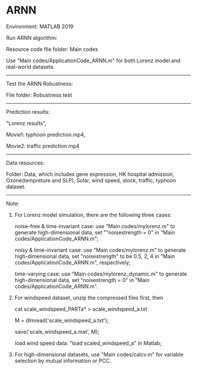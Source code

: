 # ARNN
Environment: MATLAB 2019

Run ARNN algorithm:

Resource code file folder: Main codes

Use "Main codes/ApplicationCode_ARNN.m" for both Lorenz model and real-world datasets.

***********************************************************************************************************
Test the ARNN Robustness:

File folder: Robustness test

***********************************************************************************************************
Prediction results:

"Lorenz results",

Movie1: typhoon prediction.mp4, 

Movie2: traffic prediction.mp4

***********************************************************************************************************
Data resources:

Folder: Data, which includes gene expression, HK hospital admission, Ozone(tempreture and SLP), Solar, wind speed, stock, traffic, typhoon dataset.

***********************************************************************************************************
Note: 

1. For Lorenz model simulation, there are the following three cases:

   noise-free & time-invariant case:  use "Main codes/mylorenz.m" to generate high-dimensional data, set ""noisestrength = 0" in "Main codes/ApplicationCode_ARNN.m";
   
   noisy & time-invariant case: use "Main codes/mylorenz.m" to generate high-dimensional data, set "noisestrength" to be 0.5, 2, 4 in "Main codes/ApplicationCode_ARNN.m", respectively;
   
   time-varying case: use "Main codes/mylorenz_dynamic.m" to generate high-dimensional data, set "noisestrength = 0" in "Main codes/ApplicationCode_ARNN.m".


2. For windspeed dataset, unzip the compressed files first, then  

   cat scale_windspeed_PARTa* > scale_windspeed_a.txt   

   M = dlmread('scale_windspeed_a.txt'); 

   save('scale_windspeed_a.mat', M);
   
   load wind speed data:  "load scaled_windspeed_a" in Matlab;


3. For high-dimensional datasets, use "Main codes/calcv.m" for variable selection by mutual information or PCC.

